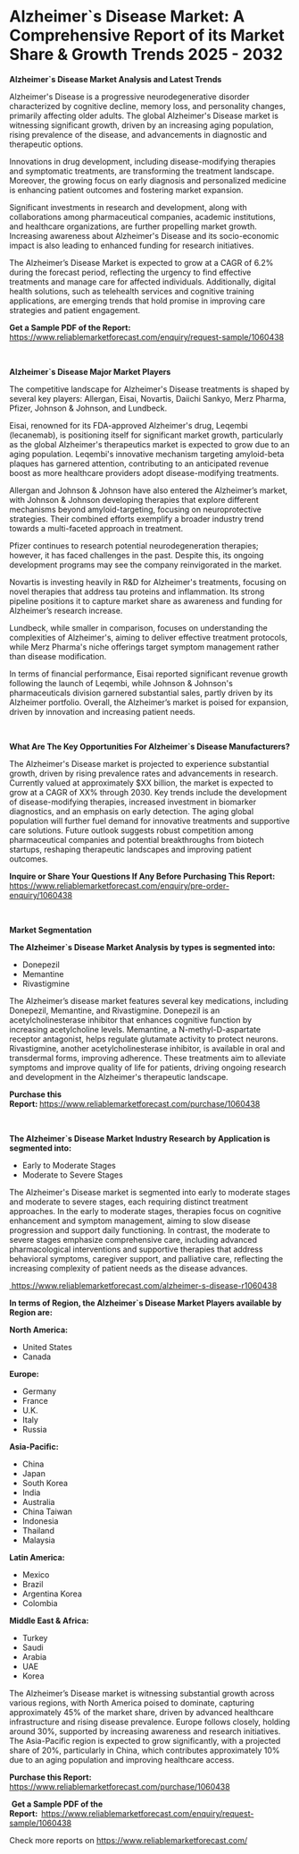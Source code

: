 <p><h1>Alzheimer`s Disease Market: A Comprehensive Report of its Market Share & Growth Trends 2025 - 2032</h1></p><p><strong>Alzheimer`s Disease Market Analysis and Latest Trends</strong></p>
<p><p>Alzheimer's Disease is a progressive neurodegenerative disorder characterized by cognitive decline, memory loss, and personality changes, primarily affecting older adults. The global Alzheimer's Disease market is witnessing significant growth, driven by an increasing aging population, rising prevalence of the disease, and advancements in diagnostic and therapeutic options. </p><p>Innovations in drug development, including disease-modifying therapies and symptomatic treatments, are transforming the treatment landscape. Moreover, the growing focus on early diagnosis and personalized medicine is enhancing patient outcomes and fostering market expansion. </p><p>Significant investments in research and development, along with collaborations among pharmaceutical companies, academic institutions, and healthcare organizations, are further propelling market growth. Increasing awareness about Alzheimer's Disease and its socio-economic impact is also leading to enhanced funding for research initiatives.</p><p>The Alzheimer’s Disease Market is expected to grow at a CAGR of 6.2% during the forecast period, reflecting the urgency to find effective treatments and manage care for affected individuals. Additionally, digital health solutions, such as telehealth services and cognitive training applications, are emerging trends that hold promise in improving care strategies and patient engagement.</p></p>
<p><strong>Get a Sample PDF of the Report:&nbsp;</strong> <a href="https://www.reliablemarketforecast.com/enquiry/request-sample/1060438?utm_campaign=2780&utm_medium=2&utm_source=Github&utm_content=ia&utm_term=22032025&utm_id=alzheimers-disease">https://www.reliablemarketforecast.com/enquiry/request-sample/1060438</a></p>
<p>&nbsp;</p>
<p><strong>Alzheimer`s Disease Major Market Players</strong></p>
<p><p>The competitive landscape for Alzheimer's Disease treatments is shaped by several key players: Allergan, Eisai, Novartis, Daiichi Sankyo, Merz Pharma, Pfizer, Johnson & Johnson, and Lundbeck.</p><p>Eisai, renowned for its FDA-approved Alzheimer's drug, Leqembi (lecanemab), is positioning itself for significant market growth, particularly as the global Alzheimer's therapeutics market is expected to grow due to an aging population. Leqembi's innovative mechanism targeting amyloid-beta plaques has garnered attention, contributing to an anticipated revenue boost as more healthcare providers adopt disease-modifying treatments.</p><p>Allergan and Johnson & Johnson have also entered the Alzheimer’s market, with Johnson & Johnson developing therapies that explore different mechanisms beyond amyloid-targeting, focusing on neuroprotective strategies. Their combined efforts exemplify a broader industry trend towards a multi-faceted approach in treatment.</p><p>Pfizer continues to research potential neurodegeneration therapies; however, it has faced challenges in the past. Despite this, its ongoing development programs may see the company reinvigorated in the market.</p><p>Novartis is investing heavily in R&D for Alzheimer's treatments, focusing on novel therapies that address tau proteins and inflammation. Its strong pipeline positions it to capture market share as awareness and funding for Alzheimer’s research increase.</p><p>Lundbeck, while smaller in comparison, focuses on understanding the complexities of Alzheimer's, aiming to deliver effective treatment protocols, while Merz Pharma's niche offerings target symptom management rather than disease modification.</p><p>In terms of financial performance, Eisai reported significant revenue growth following the launch of Leqembi, while Johnson & Johnson's pharmaceuticals division garnered substantial sales, partly driven by its Alzheimer portfolio. Overall, the Alzheimer’s market is poised for expansion, driven by innovation and increasing patient needs.</p></p>
<p>&nbsp;</p>
<p><strong>What Are The Key Opportunities For Alzheimer`s Disease Manufacturers?</strong></p>
<p><p>The Alzheimer's Disease market is projected to experience substantial growth, driven by rising prevalence rates and advancements in research. Currently valued at approximately $XX billion, the market is expected to grow at a CAGR of XX% through 2030. Key trends include the development of disease-modifying therapies, increased investment in biomarker diagnostics, and an emphasis on early detection. The aging global population will further fuel demand for innovative treatments and supportive care solutions. Future outlook suggests robust competition among pharmaceutical companies and potential breakthroughs from biotech startups, reshaping therapeutic landscapes and improving patient outcomes.</p></p>
<p><strong>Inquire or Share Your Questions If Any Before Purchasing This Report:</strong> <a href="https://www.reliablemarketforecast.com/enquiry/pre-order-enquiry/1060438?utm_campaign=2780&utm_medium=2&utm_source=Github&utm_content=ia&utm_term=22032025&utm_id=alzheimers-disease">https://www.reliablemarketforecast.com/enquiry/pre-order-enquiry/1060438</a></p>
<p>&nbsp;</p>
<p><strong>Market Segmentation</strong></p>
<p><strong>The Alzheimer`s Disease Market Analysis by types is segmented into:</strong></p>
<p><ul><li>Donepezil</li><li>Memantine</li><li>Rivastigmine</li></ul></p>
<p><p>The Alzheimer’s disease market features several key medications, including Donepezil, Memantine, and Rivastigmine. Donepezil is an acetylcholinesterase inhibitor that enhances cognitive function by increasing acetylcholine levels. Memantine, a N-methyl-D-aspartate receptor antagonist, helps regulate glutamate activity to protect neurons. Rivastigmine, another acetylcholinesterase inhibitor, is available in oral and transdermal forms, improving adherence. These treatments aim to alleviate symptoms and improve quality of life for patients, driving ongoing research and development in the Alzheimer's therapeutic landscape.</p></p>
<p><strong>Purchase this Report:&nbsp;</strong><a href="https://www.reliablemarketforecast.com/purchase/1060438?utm_campaign=2780&utm_medium=2&utm_source=Github&utm_content=ia&utm_term=22032025&utm_id=alzheimers-disease">https://www.reliablemarketforecast.com/purchase/1060438</a></p>
<p>&nbsp;</p>
<p><strong>The Alzheimer`s Disease Market Industry Research by Application is segmented into:</strong></p>
<p><ul><li>Early to Moderate Stages</li><li>Moderate to Severe Stages</li></ul></p>
<p><p>The Alzheimer's Disease market is segmented into early to moderate stages and moderate to severe stages, each requiring distinct treatment approaches. In the early to moderate stages, therapies focus on cognitive enhancement and symptom management, aiming to slow disease progression and support daily functioning. In contrast, the moderate to severe stages emphasize comprehensive care, including advanced pharmacological interventions and supportive therapies that address behavioral symptoms, caregiver support, and palliative care, reflecting the increasing complexity of patient needs as the disease advances.</p></p>
<p><a href="https://www.reliablemarketforecast.com/alzheimer-s-disease-r1060438?utm_campaign=2780&utm_medium=2&utm_source=Github&utm_content=ia&utm_term=22032025&utm_id=alzheimers-disease">&nbsp;https://www.reliablemarketforecast.com/alzheimer-s-disease-r1060438</a></p>
<p><strong>In terms of Region, the Alzheimer`s Disease Market Players available by Region are:</strong></p>
<p>
    <p> <strong> North America: </strong>
        <ul>
            <li>United States</li>
            <li>Canada</li>
        </ul>
        </p> 
    <p> <strong> Europe: </strong>
        <ul>
            <li>Germany</li>
            <li>France</li>
            <li>U.K.</li>
            <li>Italy</li>
            <li>Russia</li>
        </ul>
        </p> 
    <p> <strong> Asia-Pacific: </strong>
        <ul>
            <li>China</li>
            <li>Japan</li>
            <li>South Korea</li>
            <li>India</li>
            <li>Australia</li>
            <li>China Taiwan</li>
            <li>Indonesia</li>
            <li>Thailand</li>
            <li>Malaysia</li>
        </ul>
        </p> 
    <p> <strong> Latin America: </strong>
        <ul>
            <li>Mexico</li>
            <li>Brazil</li>
            <li>Argentina Korea</li>
            <li>Colombia</li>
        </ul>
        </p> 
    <p> <strong> Middle East & Africa: </strong>
        <ul>
            <li>Turkey</li>
            <li>Saudi</li>
            <li>Arabia</li>
            <li>UAE</li>
            <li>Korea</li>
        </ul>
    </p>
    </p>
<p><p>The Alzheimer’s Disease market is witnessing substantial growth across various regions, with North America poised to dominate, capturing approximately 45% of the market share, driven by advanced healthcare infrastructure and rising disease prevalence. Europe follows closely, holding around 30%, supported by increasing awareness and research initiatives. The Asia-Pacific region is expected to grow significantly, with a projected share of 20%, particularly in China, which contributes approximately 10% due to an aging population and improving healthcare access.</p></p>
<p><strong>Purchase this Report: </strong><a href="https://www.reliablemarketforecast.com/purchase/1060438?utm_campaign=2780&utm_medium=2&utm_source=Github&utm_content=ia&utm_term=22032025&utm_id=alzheimers-disease">https://www.reliablemarketforecast.com/purchase/1060438</a></p>
<p>&nbsp;<strong>Get a Sample PDF of the Report:&nbsp;&nbsp;</strong><a href="https://www.reliablemarketforecast.com/enquiry/request-sample/1060438?utm_campaign=2780&utm_medium=2&utm_source=Github&utm_content=ia&utm_term=22032025&utm_id=alzheimers-disease">https://www.reliablemarketforecast.com/enquiry/request-sample/1060438</a></p>
<p><strong></strong></p>
<p>Check more reports on <a href="https://www.reliablemarketforecast.com/?utm_campaign=2780&utm_medium=2&utm_source=Github&utm_content=ia&utm_term=22032025&utm_id=alzheimers-disease">https://www.reliablemarketforecast.com/</a></p>